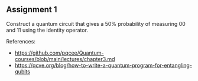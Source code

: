## Assignment 1

Construct a quantum circuit that gives a 50% probability of measuring 00 and 11 using the identity operator.

References:

- https://github.com/pqcee/Quantum-courses/blob/main/lectures/chapter3.md
- https://qcve.org/blog/how-to-write-a-quantum-program-for-entangling-qubits
